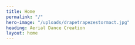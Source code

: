 ```yaml
---
title: Home
permalink: "/"
hero-image: "/uploads/drapetrapezestormact.jpg"
heading: Aerial Dance Creation
layout: home
---
```


